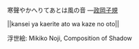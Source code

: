 寒聲やかへりてあとは風の音
—[政岡子規](https://ja.wikipedia.org/wiki/政岡子規)

||kansei ya kaerite ato wa kaze no oto||

浮世絵: Mikiko Noji, Composition of Shadow